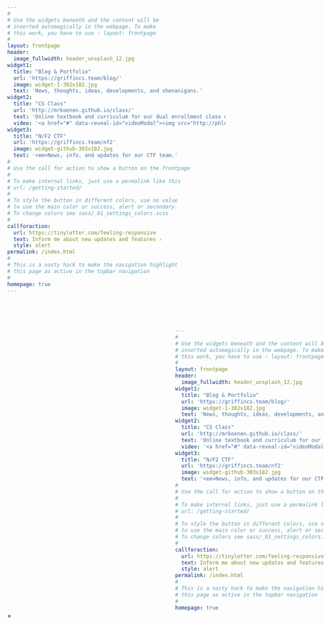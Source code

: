 ```yaml
---
#
# Use the widgets beneath and the content will be
# inserted automagically in the webpage. To make
# this work, you have to use › layout: frontpage
#
layout: frontpage
header:
  image_fullwidth: header_unsplash_12.jpg
widget1:
  title: "Blog & Portfolio"
  url: 'https://griffincs.team/blog/'
  image: widget-1-302x182.jpg
  text: 'News, thoughts, ideas, developments, and shenanigans.'
widget2:
  title: "CS Class"
  url: 'http://mrkoenen.github.io/class/'
  text: 'Online textbook and curriculum for our dual enrollment class on Python programming and data science'
  video: '<a href="#" data-reveal-id="videoModal"><img src="http://phlow.github.io/feeling-responsive/images/start-video-feeling-responsive-302x182.jpg" width="302" height="182" alt=""/></a>'
widget3:
  title: "N/F2 CTF"
  url: 'https://griffincs.team/nf2'
  image: widget-github-303x182.jpg
  text: '<em>News, info, and updates for our CTF team.'
#
# Use the call for action to show a button on the frontpage
#
# To make internal links, just use a permalink like this
# url: /getting-started/
#
# To style the button in different colors, use no value
# to use the main color or success, alert or secondary.
# To change colors see sass/_01_settings_colors.scss
#
callforaction:
  url: https://tinyletter.com/feeling-responsive
  text: Inform me about new updates and features ›
  style: alert
permalink: /index.html
#
# This is a nasty hack to make the navigation highlight
# this page as active in the topbar navigation
#
homepage: true
---
```


<div id="videoModal" class="reveal-modal large" data-reveal="">
  <div class="flex-video widescreen vimeo" style="display: block;">
    <iframe width="1280" height="720" src="#" frameborder="0" allowfullscreen></iframe>
  </div>
  <a class="close-reveal-modal">&#215;</a>
</div>
